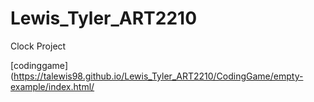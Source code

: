 # Lewis_Tyler_ART2210

Clock Project

[codinggame](https://talewis98.github.io/Lewis_Tyler_ART2210/CodingGame/empty-example/index.html/
